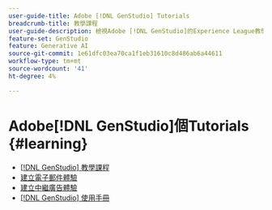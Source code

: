 ```yaml
---
user-guide-title: Adobe [!DNL GenStudio] Tutorials
breadcrumb-title: 教學課程
user-guide-description: 檢視Adobe [!DNL GenStudio]的Experience League教學課程，這是端對端的解決方案，可透過創作AI和智慧型自動化加速並簡化您的內容供應鏈。
feature-set: GenStudio
feature: Generative AI
source-git-commit: 1e61dfc03ea70ca1f1eb31610c8d486ab6a44611
workflow-type: tm+mt
source-wordcount: '41'
ht-degree: 4%

---
```



# Adobe[!DNL GenStudio]個Tutorials {#learning}

+ [[!DNL GenStudio] 教學課程](tutorials.md)
+ [建立電子郵件體驗](create-email-experience.md)
+ [建立中繼廣告體驗](create-meta-ad.md)
+ [[!DNL GenStudio] 使用手冊](https://experienceleague.adobe.com/docs/genstudio/user-guide/home.html)
